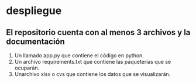 # despliegue
## El repositorio cuenta con al menos 3 archivos y la documentación
1. Un llamado app.py que contiene el código en python.
2. Un archivo requirements.txt que contiene las paqueterías que se ocuparán.
3. Unarchivo xlsx o cvs que contiene los datos que se visualizarán.
